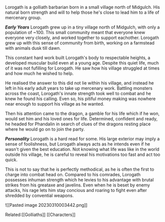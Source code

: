 Lorogath is a golliath barbarian born in a small village north of Midgulch. His natural born strength and will to help those he's close to lead him to a life of mercenary group.

***Early Years***
Lorogath grew up in a tiny village north of Midgulch, with only a population of ~100. This small community meant that everyone knew everyone very closely, and worked together to support eachother. Lorogath grew up with this sense of community from birth, working on a farmstead with animals dusk till dawn.

This constant hard work built Lorogath's body to respectable heights, a developed muscular build even at a young age. Despite this quiet life, much of it was not fufilling for Lorogath. He saw how his village struggled at times and how much he wished to help.

He realised the answer to this did not lie within his village, and instead he left in his early adult years to take up mercenary work. Battling monsters across the coast, Lorogath's innate strength took well to combat and he knew he found his calling. Even so, his pitiful money making was nowhere near enough to support his village as he wanted.

Then his attention came to the dragon, a gamble for his life which if he won, would set him and his loved ones for life. Determined, confident and ready, he headed for Phandalin in search of clues of the dragons resting place where he would go on to join the party.

***Personality***
Lorogath is a hard read for some. His large exterior may imply a sense of foolishness, but Lorogath always acts as he intends even if he wasn't given the best education. Not knowing what life was like in the world outside his village, he is careful to reveal his motivations too fast and act too quick.

This is not to say that he is perfectly methodical, as he is often the first to charge into combat head on. Compared to his comrades, Lorogath possesses inhuman strength which he levies to his advantage with brutal strikes from his greataxe and javelins. Even when he is beset by enemy attacks, his rage lets him stay concious and roaring to fight even after shredded by convential weapons.





![[Pasted image 20230310003442.png]]

Related:[[Golliaths]] [[Characters]]